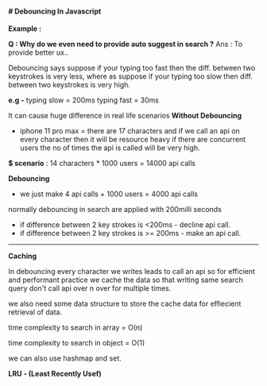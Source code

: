 #### # Debouncing In Javascript

**Example :**

**Q : Why do we even need to provide auto suggest in search ?**
Ans : To provide better ux..

Debouncing says suppose if your typing too fast then the diff. between two keystrokes is very less, where as suppose if your typing too slow then diff. between two keystrokes is very high.

**e.g -**
typing slow = 200ms
typing fast = 30ms

It can cause huge difference in real life scenarios
**Without Debouncing**

- iphone 11 pro max = there are 17 characters and if we call an api on every character then it will be resource heavy if there are concurrent users the no of times the api is called will be very high.

**$ scenario** : 14 characters \* 1000 users = 14000 api calls

**Debouncing**

- we just make 4 api calls + 1000 users = 4000 api calls

normally debouncing in search are applied with 200milli seconds

- if difference between 2 key strokes is <200ms - decline api call.
- if difference between 2 key strokes is >= 200ms - make an api call.

---

**Caching**

In debouncing every character we writes leads to call an api so for efficient and performant practice we cache the data so that writing same search query don't call api over n over for multiple times.

we also need some data structure to store the cache data for effiecient retrieval of data.

time complexity to search in array = O(n)

time complexity to search in object = O(1)

we can also use hashmap and set.

**LRU - (Least Recently Usef)**
 
